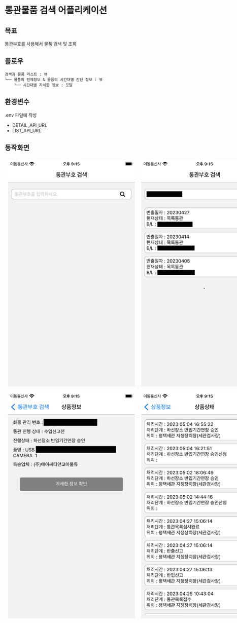# 통관물품 검색 어플리케이션

## 목표
통관부호를 사용해서 물품 검색 및 조회

## 플로우
```text
검색과 물품 리스트 : 뷰
└── 물품의 전체정보 & 물품의 시간대별 간단 정보 : 뷰
    └── 시간대별 자세한 정보 : 모달
```

## 환경변수
.env 파일에 작성

- DETAIL_API_URL
- LIST_API_URL

## 동작화면
<div style="display: flex">
    <img style="margin: 10px; width: 400px" src="./img1.png">
    <img style="margin: 10px; width: 400px" src="./img2.png">
</div>
<div style="display: flex">
    <img style="margin: 10px; width: 400px" src="./img3.png">
    <img style="margin: 10px; width: 400px" src="./img4.png">
</div>